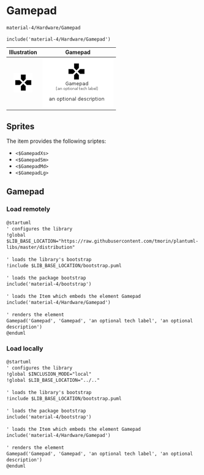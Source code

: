 # Gamepad


```text
material-4/Hardware/Gamepad
```

```text
include('material-4/Hardware/Gamepad')
```



| Illustration | Gamepad |
| :---: | :---: |
| ![illustration for Illustration](../../material-4/Hardware/Gamepad.png) | ![illustration for Gamepad](../../material-4/Hardware/Gamepad.Local.png) |



## Sprites
The item provides the following sriptes:

- `<$GamepadXs>`
- `<$GamepadSm>`
- `<$GamepadMd>`
- `<$GamepadLg>`





## Gamepad

### Load remotely
```plantuml
@startuml
' configures the library
!global $LIB_BASE_LOCATION="https://raw.githubusercontent.com/tmorin/plantuml-libs/master/distribution"

' loads the library's bootstrap
!include $LIB_BASE_LOCATION/bootstrap.puml

' loads the package bootstrap
include('material-4/bootstrap')

' loads the Item which embeds the element Gamepad
include('material-4/Hardware/Gamepad')

' renders the element
Gamepad('Gamepad', 'Gamepad', 'an optional tech label', 'an optional description')
@enduml
```

### Load locally
```plantuml
@startuml
' configures the library
!global $INCLUSION_MODE="local"
!global $LIB_BASE_LOCATION="../.."

' loads the library's bootstrap
!include $LIB_BASE_LOCATION/bootstrap.puml

' loads the package bootstrap
include('material-4/bootstrap')

' loads the Item which embeds the element Gamepad
include('material-4/Hardware/Gamepad')

' renders the element
Gamepad('Gamepad', 'Gamepad', 'an optional tech label', 'an optional description')
@enduml
```

